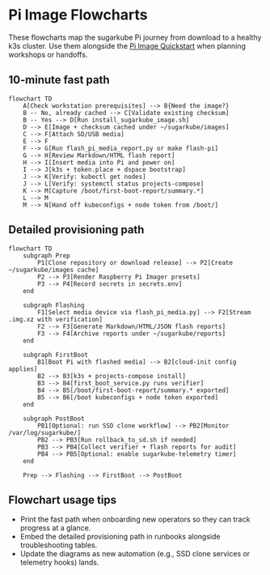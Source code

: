 # Pi Image Flowcharts

These flowcharts map the sugarkube Pi journey from download to a healthy k3s cluster.
Use them alongside the [Pi Image Quickstart](./pi_image_quickstart.md) when planning
workshops or handoffs.

## 10-minute fast path

```mermaid
flowchart TD
    A[Check workstation prerequisites] --> B{Need the image?}
    B -- No, already cached --> C[Validate existing checksum]
    B -- Yes --> D[Run install_sugarkube_image.sh]
    D --> E[Image + checksum cached under ~/sugarkube/images]
    C --> F[Attach SD/USB media]
    E --> F
    F --> G[Run flash_pi_media_report.py or make flash-pi]
    G --> H[Review Markdown/HTML flash report]
    H --> I[Insert media into Pi and power on]
    I --> J[k3s + token.place + dspace bootstrap]
    J --> K[Verify: kubectl get nodes]
    J --> L[Verify: systemctl status projects-compose]
    K --> M[Capture /boot/first-boot-report/summary.*]
    L --> M
    M --> N[Hand off kubeconfigs + node token from /boot/]
```

## Detailed provisioning path

```mermaid
flowchart TD
    subgraph Prep
        P1[Clone repository or download release] --> P2[Create ~/sugarkube/images cache]
        P2 --> P3[Render Raspberry Pi Imager presets]
        P3 --> P4[Record secrets in secrets.env]
    end

    subgraph Flashing
        F1[Select media device via flash_pi_media.py] --> F2[Stream .img.xz with verification]
        F2 --> F3[Generate Markdown/HTML/JSON flash reports]
        F3 --> F4[Archive reports under ~/sugarkube/reports]
    end

    subgraph FirstBoot
        B1[Boot Pi with flashed media] --> B2[cloud-init config applies]
        B2 --> B3[k3s + projects-compose install]
        B3 --> B4[first_boot_service.py runs verifier]
        B4 --> B5[/boot/first-boot-report/summary.* exported]
        B5 --> B6[/boot kubeconfigs + node token exported]
    end

    subgraph PostBoot
        PB1[Optional: run SSD clone workflow] --> PB2[Monitor /var/log/sugarkube/]
        PB2 --> PB3[Run rollback_to_sd.sh if needed]
        PB3 --> PB4[Collect verifier + flash reports for audit]
        PB4 --> PB5[Optional: enable sugarkube-telemetry timer]
    end

    Prep --> Flashing --> FirstBoot --> PostBoot
```

## Flowchart usage tips

- Print the fast path when onboarding new operators so they can track progress at a glance.
- Embed the detailed provisioning path in runbooks alongside troubleshooting tables.
- Update the diagrams as new automation (e.g., SSD clone services or telemetry hooks) lands.
